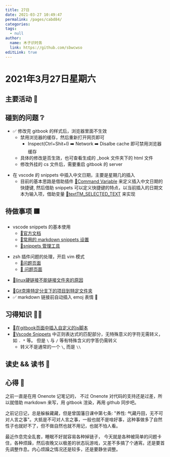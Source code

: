 ```yaml
---
title: 27日
date: 2021-03-27 10:49:47
permalink: /pages/cabd84/
categories: 
tags: 
  - null
author: 
  name: 木子识时务
  link: https://github.com/sbwcwso
editLink: true
---
```

# 2021年3月27日星期六

## 主要活动 🏃

## 碰到的问题 ❔

* ✅ 修改完 gitbook 的样式后，浏览器里面不生效
  * 禁用浏览器的缓存，然后重新打开网页即可
    * Inspect(Ctrl+Shit+I) ➡️ Network ➡️ Disalbe cache 即可禁用浏览器缓存
  * 具体的修改是否生效，也可查看生成的 _book 文件夹下的 html 文件
  * 修改外挂的 cs 文件后，需要重启 gitbook 的 server
<!-- TODO:在 vscode 的 snippets 中插入中文日期，-->
* 在 vscode 的 snippets 中插入中文日期，主要是星期几的插入  
  * 目前的基本思路是借助插件 [🔗Command Variable](https://marketplace.visualstudio.com/items?itemName=rioj7.command-variable#datetime) 来定义插入中文日期的快捷键, 然后借助 snippets 可以定义快捷键的特点，以当前插入的日期文本为输入项，借助变量 [🔗textTM_SELECTED_TEXT](https://code.visualstudio.com/docs/editor/userdefinedsnippets#_variables) 来实现

## 待做事项 🟥

<!-- TODO:vscode snippets 的基本使用-->
* vscode snippets 的基本使用
  * [🔗官方文档](https://code.visualstudio.com/docs/editor/userdefinedsnippets#_variables)
  * [🔗常用的 markdown snippets 设置](https://github.com/microsoft/vscode/blob/f74e473238aca7b79c08be761d99a0232838ca4c/extensions/markdown-basics/snippets/markdown.code-snippets)
  * [🔗snippets 管理工具](https://marketplace.visualstudio.com/items?itemName=robole.snippets-ranger)
<!-- TODO:zsh 插件问题的处理，开启 vim 模式-->
* zsh 插件问题的处理，开启 vim 模式
  * [🔗问题页面](https://stackoverflow.com/questions/66760547/the-incr-plugin-of-oh-my-zsh-cannot-handle-spaces-correctly-when-auto-completion)
  * [🔗 问题页面](https://stackoverflow.com/questions/66937199/when-vscode-starts-the-terminal-besides-zshrc-will-it-load-configuration-fi)
<!-- TODO:linux硬链接不能链接文件夹的原因-->
* [🔗linux硬链接不能链接文件夹的原因](https://askubuntu.com/questions/210741/why-are-hard-links-not-allowed-for-directories)
<!-- TODO:Git克隆特定分支下的项目到特定文件夹-->
* [🔗Git克隆特定分支下的项目到特定文件夹](https://blog.csdn.net/cradle2006/article/details/95066798)
* ✅ markdown 链接前自动插入 emoj 表情 🔗

## 习得知识 🧑‍💻

<!-- TODO:在gitbook页面中插入自定义的js脚本-->
* [🔗在gitbook页面中插入自定义的js脚本](https://github.com/GitbookIO/plugin-scripts)
* [🔗Vscode Snippets](https://code.visualstudio.com/docs/editor/userdefinedsnippets) 中正则表达式的匹配部分，无特殊意义的字符无需转义，如 `. *` 等。 但是 `\` 与 `/` 等有特殊含义的字答仍需转义
  * 转义不是通常的一个 `\`, 而是 `\\`

## 读史 && 读书 📖

## 心得 🤔

之前一直是在用 Onenote 记笔记的， 不过 Onenote 对代码的支持还是过差，所以就借助 markdown 来写，用 gitbook 渲染，再用 github 同步吧。

之前记日记，总是躲躲藏藏，但是曾国藩日课中第七条: "养性: 气藏丹田，无不可对人言之事"。大抵是不可对人言之事，一般也就不是啥好事，这种事做多了自然性子也就好不了，但不做自然也就不用记，也就不怕人看。

最近作息完全乱套，睡眠不好就容易各种掉链子， 今天就是各种被简单的问题卡住，各种烦躁，然后夜晚又以极差的状态玩游戏，又差不多搞了个通宵。还是要首先调整作息。内心烦躁之情况还是较多，还是要静坐调整。
